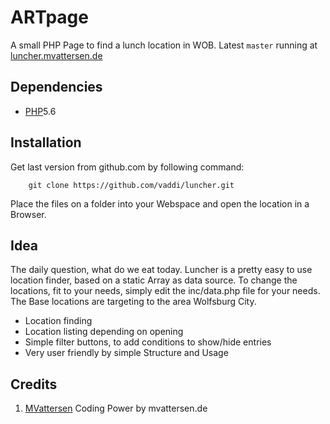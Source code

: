 # ARTpage #
A small PHP Page to find a lunch location in WOB. Latest `master` running at [luncher.mvattersen.de](http://luncher.mvattersen.de/)


## Dependencies ##
* [PHP][]5.6


## Installation ##
Get last version from github.com by following command:
		
		git clone https://github.com/vaddi/luncher.git

Place the files on a folder into your Webspace and open the location in a Browser.


## Idea ##
The daily question, what do we eat today. Luncher is a pretty easy to use location finder, based on a static Array as data source. To change the locations, fit to your needs, simply edit the inc/data.php file for your needs. The Base locations are targeting to the area Wolfsburg City.

* Location finding
* Location listing depending on opening
* Simple filter buttons, to add conditions to show/hide entries
* Very user friendly by simple Structure and Usage


## Credits ##
1. [MVattersen][] Coding Power by mvattersen.de


[MVattersen]: http://www.mvattersen.de/
[PHP]: http://php.net/
